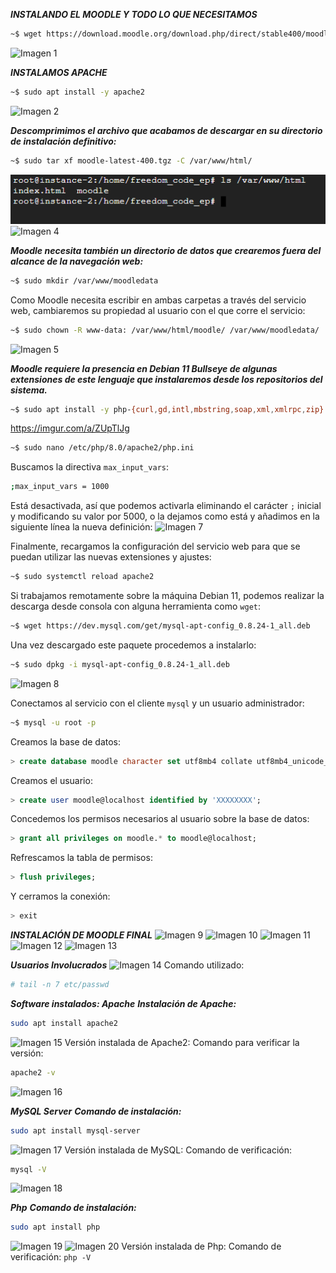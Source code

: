 ***INSTALANDO EL MOODLE Y TODO LO QUE NECESITAMOS***

```bash
~$ wget https://download.moodle.org/download.php/direct/stable400/moodle-latest-400.tgz
```
![Imagen 1](Aspose.Words.e7ac596c-2d04-4ee4-b8d2-8d04ee08328c.020.png)

***INSTALAMOS APACHE***
```bash
~$ sudo apt install -y apache2
```
![Imagen 2](Aspose.Words.e7ac596c-2d04-4ee4-b8d2-8d04ee08328c.021.png)

***Descomprimimos el archivo que acabamos de descargar en su directorio de instalación definitivo:***
```bash
~$ sudo tar xf moodle-latest-400.tgz -C /var/www/html/
```
![Imagen 3](Aspose.Words.e7ac596c-2d04-4ee4-b8d2-8d04ee08328c.022.png)
![Imagen 4](Aspose.Words.e7ac596c-2d04-4ee4-b8d2-8d04ee08328c.023.png)

***Moodle necesita también un directorio de datos que crearemos fuera del alcance de la navegación web:***
```bash
~$ sudo mkdir /var/www/moodledata
```
Como Moodle necesita escribir en ambas carpetas a través del servicio web, cambiaremos su propiedad al usuario con el que corre el servicio:
```bash
~$ sudo chown -R www-data: /var/www/html/moodle/ /var/www/moodledata/
```
![Imagen 5](Aspose.Words.e7ac596c-2d04-4ee4-b8d2-8d04ee08328c.024.png)

***Moodle requiere la presencia en Debian 11 Bullseye de algunas extensiones de este lenguaje que instalaremos desde los repositorios del sistema.***
```bash
~$ sudo apt install -y php-{curl,gd,intl,mbstring,soap,xml,xmlrpc,zip}
```
https://imgur.com/a/ZUpTlJg
```bash
~$ sudo nano /etc/php/8.0/apache2/php.ini
```
Buscamos la directiva `max_input_vars`:
```bash
;max_input_vars = 1000
```
Está desactivada, así que podemos activarla eliminando el carácter `;` inicial y modificando su valor por 5000, o la dejamos como está y añadimos en la siguiente línea la nueva definición:
![Imagen 7](Aspose.Words.e7ac596c-2d04-4ee4-b8d2-8d04ee08328c.026.png)

Finalmente, recargamos la configuración del servicio web para que se puedan utilizar las nuevas extensiones y ajustes:
```bash
~$ sudo systemctl reload apache2
```

Si trabajamos remotamente sobre la máquina Debian 11, podemos realizar la descarga desde consola con alguna herramienta como `wget`:
```bash
~$ wget https://dev.mysql.com/get/mysql-apt-config_0.8.24-1_all.deb
```
Una vez descargado este paquete procedemos a instalarlo:
```bash
~$ sudo dpkg -i mysql-apt-config_0.8.24-1_all.deb
```
![Imagen 8](Aspose.Words.e7ac596c-2d04-4ee4-b8d2-8d04ee08328c.027.png)

Conectamos al servicio con el cliente `mysql` y un usuario administrador:
```bash
~$ mysql -u root -p
```
Creamos la base de datos:
```sql
> create database moodle character set utf8mb4 collate utf8mb4_unicode_ci;
```
Creamos el usuario:
```sql
> create user moodle@localhost identified by 'XXXXXXXX';
```
Concedemos los permisos necesarios al usuario sobre la base de datos:
```sql
> grant all privileges on moodle.* to moodle@localhost;
```
Refrescamos la tabla de permisos:
```sql
> flush privileges;
```
Y cerramos la conexión:
```sql
> exit
```

***INSTALACIÓN DE MOODLE FINAL***
![Imagen 9](Aspose.Words.e7ac596c-2d04-4ee4-b8d2-8d04ee08328c.028.png)
![Imagen 10](Aspose.Words.e7ac596c-2d04-4ee4-b8d2-8d04ee08328c.029.png)
![Imagen 11](Aspose.Words.e7ac596c-2d04-4ee4-b8d2-8d04ee08328c.030.png)
![Imagen 12](Aspose.Words.e7ac596c-2d04-4ee4-b8d2-8d04ee08328c.031.png)
![Imagen 13](Aspose.Words.e7ac596c-2d04-4ee4-b8d2-8d04ee08328c.032.png)

***Usuarios Involucrados***
![Imagen 14](Aspose.Words.e7ac596c-2d04-4ee4-b8d2-8d04ee08328c.033.png)
Comando utilizado: 
```bash
# tail -n 7 etc/passwd
```

***Software instalados: Apache***
***Instalación de Apache:***
```bash
sudo apt install apache2
```
![Imagen 15](Aspose.Words.e7ac596c-2d04-4ee4-b8d2-8d04ee08328c.034.png)
Versión instalada de Apache2:
Comando para verificar la versión:
```bash
apache2 -v
```
![Imagen 16](Aspose.Words.e7ac596c-2d04-4ee4-b8d2-8d04ee08328c.035.png)

***MySQL Server*** 
***Comando de instalación:***
```bash
sudo apt install mysql-server
```
![Imagen 17](Aspose.Words.e7ac596c-2d04-4ee4-b8d2-8d04ee08328c.036.png)
Versión instalada de MySQL:
Comando de verificación:
```bash
mysql -V
```
![Imagen 18](Aspose.Words.e7ac596c-2d04-4ee4-b8d2-8d04ee08328c.037.png)

***Php***
***Comando de instalación:***
```bash
sudo apt install php
```
![Imagen 19](Aspose.Words.e7ac596c-2d04-4ee4-b8d2-8d04ee08328c.038.png)
![Imagen 20](Aspose.Words.e7ac596c-2d04-4ee4-b8d2-8d04ee08328c.039.png)
Versión instalada de Php:
Comando de verificación: `php -V`
```


